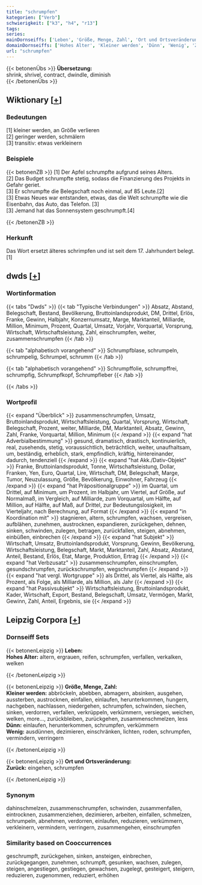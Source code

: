 ```yaml
---
title: "schrumpfen"
kategorien: ["Verb"]
schwierigkeit: ["k3", "h4", "r13"]
tags:
series:
mainDornseiffs: ['Leben', 'Größe, Menge, Zahl', 'Ort und Ortsveränderung']
domainDornseiffs: ['Hohes Alter', 'Kleiner werden', 'Dünn', 'Wenig', 'Zurück']
url: "schrumpfen"
---
```


{{< betonenÜbs >}}
**Übersetzung:**  
shrink, shrivel, contract, dwindle, diminish  
{{< /betonenÜbs >}}

## Wiktionary [[+](https://de.wiktionary.org/wiki/schrumpfen)]

### Bedeutungen
[1] kleiner werden, an Größe verlieren  
[2] geringer werden, schmälern  
[3] transitiv: etwas verkleinern  

### Beispiele
{{< betonenZB >}}
[1] Der Apfel schrumpfte aufgrund seines Alters.  
[2] Das Budget schrumpfte stetig, sodass die Finanzierung des Projekts in Gefahr geriet.  
[3] Er schrumpfte die Belegschaft noch einmal, auf 85 Leute.[2]  
[3] Etwas Neues war entstanden, etwas, das die Welt schrumpfte wie die Eisenbahn, das Auto, das Telefon. [3]  
[3] Jemand hat das Sonnensystem geschrumpft.[4]  

{{< /betonenZB >}}
### Herkunft
Das Wort ersetzt älteres schrimpfen und ist seit dem 17. Jahrhundert belegt.[1]  



## dwds [[+](https://www.dwds.de/wb/schrumpfen)]

### Wortinformation
{{< tabs "Dwds" >}}
{{< tab "Typische Verbindungen" >}}
Absatz, Abstand, Belegschaft, Bestand, Bevölkerung, Bruttoinlandsprodukt, DM, Drittel, Erlös, Franke, Gewinn, Halbjahr, Konzernumsatz, Marge, Marktanteil, Milliarde, Million, Minimum, Prozent, Quartal, Umsatz, Vorjahr, Vorquartal, Vorsprung, Wirtschaft, Wirtschaftsleistung, Zahl, einschrumpfen, weiter, zusammenschrumpfen
{{< /tab >}}

{{< tab "alphabetisch vorangehend" >}}
Schrumpfblase, schrumpeln, schrumpelig, Schrumpel, schrumm
{{< /tab >}}

{{< tab "alphabetisch vorangehend" >}}
Schrumpffolie, schrumpffrei, schrumpfig, Schrumpfkopf, Schrumpfleber
{{< /tab >}}

{{< /tabs >}}

### Wortprofil
{{< expand "Überblick" >}} zusammenschrumpfen, Umsatz, Bruttoinlandsprodukt, Wirtschaftsleistung, Quartal, Vorsprung, Wirtschaft, Belegschaft, Prozent, weiter, Milliarde, DM, Marktanteil, Absatz, Gewinn, Zahl, Franke, Vorquartal, Million, Minimum {{< /expand >}}
{{< expand "hat Adverbialbestimmung" >}} gesund, dramatisch, drastisch, kontinuierlich, real, zusehends, stetig, voraussichtlich, beträchtlich, weiter, unaufhaltsam, um, beständig, erheblich, stark, empfindlich, kräftig, hintereinander, dadurch, tendenziell {{< /expand >}}
{{< expand "hat Akk./Dativ-Objekt" >}} Franke, Bruttoinlandsprodukt, Tonne, Wirtschaftsleistung, Dollar, Franken, Yen, Euro, Quartal, Lire, Wirtschaft, DM, Belegschaft, Marge, Tumor, Neuzulassung, Größe, Bevölkerung, Einwohner, Fahrzeug {{< /expand >}}
{{< expand "hat Präpositionalgruppe" >}} im Quartal, um Drittel, auf Minimum, um Prozent, im Halbjahr, um Viertel, auf Größe, auf Normalmaß, im Vergleich, auf Milliarde, zum Vorquartal, um Hälfte, auf Million, auf Hälfte, auf Maß, auf Drittel, zur Bedeutungslosigkeit, im Vierteljahr, nach Berechnung, auf Format {{< /expand >}}
{{< expand "in Koordination mit" >}} stagnieren, altern, schrumpfen, wachsen, vergreisen, aufblähen, zunehmen, austrocknen, expandieren, zurückgehen, dehnen, sinken, schwinden, zulegen, betragen, zurückfallen, steigen, abnehmen, einbüßen, einbrechen {{< /expand >}}
{{< expand "hat Subjekt" >}} Wirtschaft, Umsatz, Bruttoinlandsprodukt, Vorsprung, Gewinn, Bevölkerung, Wirtschaftsleistung, Belegschaft, Markt, Marktanteil, Zahl, Absatz, Abstand, Anteil, Bestand, Erlös, Etat, Marge, Produktion, Ertrag {{< /expand >}}
{{< expand "hat Verbzusatz" >}} zusammenschrumpfen, einschrumpfen, gesundschrumpfen, zurückschrumpfen, wegschrumpfen {{< /expand >}}
{{< expand "hat vergl. Wortgruppe" >}} als Drittel, als Viertel, als Hälfte, als Prozent, als Folge, als Milliarde, als Million, als Jahr {{< /expand >}}
{{< expand "hat Passivsubjekt" >}} Wirtschaftsleistung, Bruttoinlandsprodukt, Kader, Wirtschaft, Export, Bestand, Belegschaft, Umsatz, Vermögen, Markt, Gewinn, Zahl, Anteil, Ergebnis, sie {{< /expand >}}

## Leipzig Corpora [[+](https://corpora.uni-leipzig.de/en/res?word=schrumpfen&corpusId=deu_newscrawl-public_2018)]

### Dornseiff Sets
{{< betonenLeipzig >}}
**Leben:**  
**Hohes Alter:** altern, ergrauen, reifen, schrumpfen, verfallen, verkalken, welken  

{{< /betonenLeipzig >}}


{{< betonenLeipzig >}}
**Größe, Menge, Zahl:**  
**Kleiner werden:** abbröckeln, abebben, abmagern, absinken, ausgehen, aussterben, austrocknen, einfallen, einlaufen, herunterkommen, hungern, nachgeben, nachlassen, niedergehen, schrumpfen, schwinden, siechen, sinken, verdorren, verfallen, verkrüppeln, verkümmern, versiegen, weichen, welken, more..., zurückbleiben, zurückgehen, zusammenschmelzen, less  
**Dünn:** einlaufen, herunterkommen, schrumpfen, verkümmern  
**Wenig:** ausdünnen, dezimieren, einschränken, lichten, roden, schrumpfen, vermindern, verringern  

{{< /betonenLeipzig >}}


{{< betonenLeipzig >}}
**Ort und Ortsveränderung:**  
**Zurück:** eingehen, schrumpfen  

{{< /betonenLeipzig >}}

### Synonym
dahinschmelzen, zusammenschrumpfen, schwinden, zusammenfallen, eintrocknen, zusammenziehen, dezimieren, arbeiten, einfallen, schmelzen, schrumpeln, abnehmen, verdorren, einlaufen, reduzieren, verkümmern, verkleinern, vermindern, verringern, zusammengehen, einschrumpfen


### Similarity based on Cooccurrences
geschrumpft, zurückgehen, sinken, ansteigen, einbrechen, zurückgegangen, zunehmen, schrumpft, gesunken, wachsen, zulegen, steigen, angestiegen, gestiegen, gewachsen, zugelegt, gesteigert, steigern, reduzieren, zugenommen, reduziert, erhöhen

